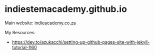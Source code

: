 # indiestemacademy.github.io

Main website: [indieacademy.co.za]()


My Resources:
- https://dev.to/azukacchi/setting-up-github-pages-site-with-jekyll-tutorial-1l60